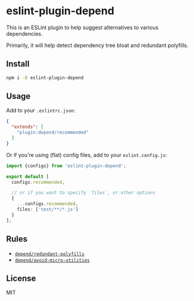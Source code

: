 # eslint-plugin-depend

This is an ESLint plugin to help suggest alternatives to various dependencies.

Primarily, it will help detect dependency tree bloat and redundant
polyfills.

## Install

```sh
npm i -D eslint-plugin-depend
```

## Usage

Add to your `.eslintrc.json`:

```json
{
  "extends": [
    "plugin:depend/recommended"
  ]
}
```

Or if you're using (flat) config files, add to your `eslint.config.js`:

```ts
import {configs} from 'eslint-plugin-depend';

export default [
  configs.recommended,

  // or if you want to specify `files`, or other options
  {
    ...configs.recommended,
    files: ['test/**/*.js']
  }
];
```

## Rules

- [`depend/redundant-polyfills`](./docs/rules/redundant-polyfills.md)
- [`depend/avoid-micro-utilities`](./docs/rules/avoid-micro-utilities.md)

## License

MIT
